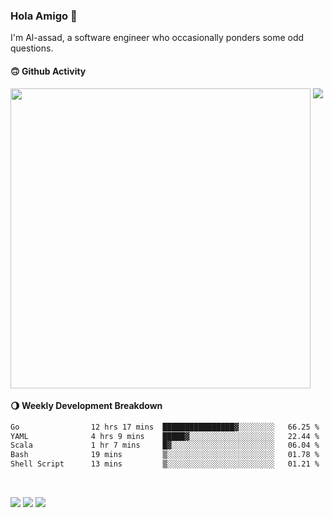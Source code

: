 ### Hola Amigo 🤣   

I'm Al-assad, a software engineer who occasionally ponders some odd questions.  
 
#### 🙃 Github Activity 
<div>
  <img src="https://github-readme-stats.vercel.app/api?username=al-assad&show_icons=true" align="top" style="display: inline-block;" width="480"/>
  <img src="https://github-readme-stats.vercel.app/api/top-langs/?username=al-assad&hide=css,html&langs_count=8&layout=compact" align="top" style="display: inline-block;"/>
</div>

#### 🌖 Weekly Development Breakdown
<!--START_SECTION:waka-->

```txt
Go                12 hrs 17 mins  ████████████████▓░░░░░░░░   66.25 %
YAML              4 hrs 9 mins    █████▓░░░░░░░░░░░░░░░░░░░   22.44 %
Scala             1 hr 7 mins     █▓░░░░░░░░░░░░░░░░░░░░░░░   06.04 %
Bash              19 mins         ▒░░░░░░░░░░░░░░░░░░░░░░░░   01.78 %
Shell Script      13 mins         ▒░░░░░░░░░░░░░░░░░░░░░░░░   01.21 %
```

<!--END_SECTION:waka-->

<br>

<a href="https://twitter.com/Alassad_dev"><img src="https://img.shields.io/badge/Twitter-@Alassad__dev-blue?style=flat&logo=twitter" /></a>
<a href="https://t.me/alassad_dev"><img src="https://img.shields.io/badge/Telegram-@alassad__dev-orange?style=flat&logo=telegram" /></a>
<a href="https://al-assad.github.io"><img src="https://img.shields.io/badge/Blogs-Linying_Assad's_Blog-yellow?style=flat&logo=github" /></a>

